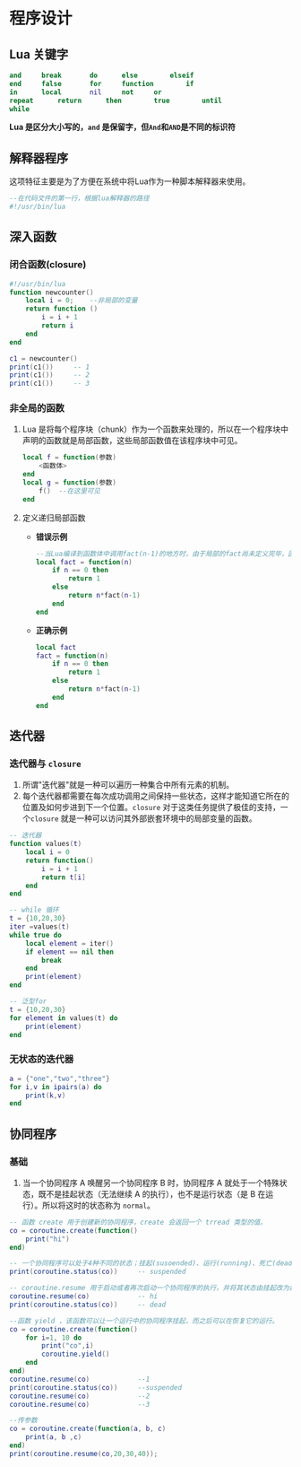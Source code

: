 # 程序设计

## Lua 关键字

```lua
and		break		do		else		elseif
end		false		for		function		if
in		local		nil		not		or
repeat		return		then		true		until
while
```

**Lua 是区分大小写的，`and` 是保留字，但`And`和`AND`是不同的标识符**

## 解释器程序

这项特征主要是为了方便在系统中将Lua作为一种脚本解释器来使用。

```lua
--在代码文件的第一行，根据lua解释器的路径
#!/usr/bin/lua
```

## 深入函数

### 闭合函数(closure)

```lua
#!/usr/bin/lua
function newcounter()
    local i = 0;	--非局部的变量
    return function ()
        i = i + 1
        return i
    end
end

c1 = newcounter()
print(c1())		-- 1
print(c1())		-- 2
print(c1())		-- 3
```

### 非全局的函数

1. Lua 是将每个程序块（chunk）作为一个函数来处理的，所以在一个程序块中声明的函数就是局部函数，这些局部函数值在该程序块中可见。

   ```lua
   local f = function(参数)
       <函数体>
   end
   local g = function(参数)
       f()  --在这里可见
   end
   ```

2. 定义递归局部函数

   * **错误示例**

     ```lua
     --当Lua编译到函数体中调用fact(n-1)的地方时，由于局部的fact尚未定义完毕，因此这句表达式其实是调用了一个全局的fact。
     local fact = function(n)
         if n == 0 then
             return 1
         else
             return n*fact(n-1)
         end
     end
     ```

   * **正确示例**

     ```lua
     local fact
     fact = function(n)
         if n == 0 then
             return 1
         else
             return n*fact(n-1)
         end
     end
     ```

## 迭代器

### 迭代器与 `closure`

1. 所谓"迭代器"就是一种可以遍历一种集合中所有元素的机制。
2. 每个迭代器都需要在每次成功调用之间保持一些状态，这样才能知道它所在的位置及如何步进到下一个位置。`closure` 对于这类任务提供了极佳的支持，一个`closure` 就是一种可以访问其外部嵌套环境中的局部变量的函数。

```lua
-- 迭代器
function values(t)
    local i = 0
    return function()
        i = i + 1
        return t[i]
    end
end

-- while 循环
t = {10,20,30}
iter =values(t)
while true do
    local element = iter()
    if element == nil then
        break
    end
    print(element)
end

-- 泛型for
t = {10,20,30}
for element in values(t) do
    print(element)
end
```

### 无状态的迭代器

```lua
a = {"one","two","three"}
for i,v in ipairs(a) do
    print(k,v)
end
```

## 协同程序

### 基础

1. 当一个协同程序 A 唤醒另一个协同程序 B 时，协同程序 A 就处于一个特殊状态，既不是挂起状态（无法继续 A 的执行），也不是运行状态（是 B 在运行）。所以将这时的状态称为 `normal`。

```lua
-- 函数 create 用于创建新的协同程序，create 会返回一个 trread 类型的值。
co = coroutine.create(function()
    print("hi")
end)

-- 一个协同程序可以处于4种不同的状态；挂起(susoended)、运行(running)、死亡(dead)和正常(normal)
print(coroutine.status(co))		-- suspended

-- coroutine.resume 用于启动或者再次启动一个协同程序的执行，并将其状态由挂起改为运行
coroutine.resume(co)			-- hi
print(coroutine.status(co))		-- dead

--函数 yield ，该函数可以让一个运行中的协同程序挂起，而之后可以在恢复它的运行。
co = coroutine.create(function()
    for i=1, 10 do
        print("co",i)
        coroutine.yield()
    end
end)
coroutine.resume(co)			--1
print(coroutine.status(co))		--suspended
coroutine.resume(co)			--2
coroutine.resume(co)			--3

--传参数
co = coroutine.create(function(a, b, c)
    print(a, b ,c)
end)
print(coroutine.resume(co,20,30,40));
```

